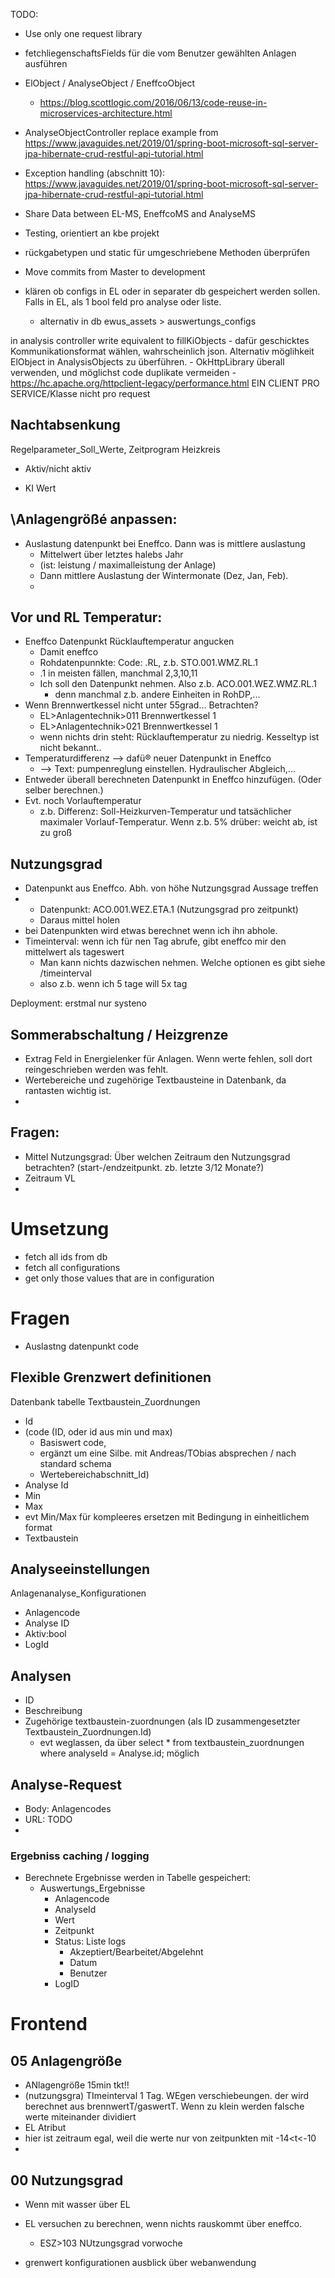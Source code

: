 TODO: 
- Use only one request library
- fetchliegenschaftsFields für die vom Benutzer gewählten Anlagen ausführen
- ElObject / AnalyseObject / EneffcoObject 
    - https://blog.scottlogic.com/2016/06/13/code-reuse-in-microservices-architecture.html
- AnalyseObjectController replace example from https://www.javaguides.net/2019/01/spring-boot-microsoft-sql-server-jpa-hibernate-crud-restful-api-tutorial.html
- Exception handling (abschnitt 10): https://www.javaguides.net/2019/01/spring-boot-microsoft-sql-server-jpa-hibernate-crud-restful-api-tutorial.html  
- Share Data between EL-MS, EneffcoMS and AnalyseMS

- Testing, orientiert an kbe projekt
- rückgabetypen und static für umgeschriebene Methoden überprüfen
- Move commits from Master to development


- klären ob configs in EL oder in separater db gespeichert werden sollen. Falls in EL, als 1 bool feld pro analyse oder liste.
  - alternativ in db  ewus_assets > auswertungs_configs


in analysis controller write equivalent to fillKiObjects
    - dafür geschicktes Kommunikationsformat wählen, wahrscheinlich json. Alternativ möglihkeit ElObject in AnalysisObjects zu überführen.
    - OkHttpLibrary überall verwenden, und möglichst code duplikate vermeiden 
      - https://hc.apache.org/httpclient-legacy/performance.html  EIN CLIENT PRO SERVICE/Klasse nicht pro request


## Nachtabsenkung
Regelparameter_Soll_Werte, Zeitprogram Heizkreis
- Aktiv/nicht aktiv

- KI Wert 

## \Anlagengrößé anpassen:
- Auslastung datenpunkt bei Eneffco. Dann was is mittlere auslastung
  - Mittelwert über letztes halebs Jahr
  - (ist: leistung / maximalleistung der Anlage)
  - Dann mittlere Auslastung der Wintermonate (Dez, Jan, Feb). 
  - 


## Vor und RL Temperatur:
- Eneffco Datenpunkt Rücklauftemperatur angucken
  - Damit eneffco
  - Rohdatenpunnkte: Code: .RL, z.b. STO.001.WMZ.RL.1
  - .1 in meisten fällen, manchmal 2,3,10,11
  - Ich soll den Datenpunkt nehmen. Also z.b. ACO.001.WEZ.WMZ.RL.1
    - denn manchmal z.b. andere Einheiten in RohDP,...  
- Wenn Brennwertkessel nicht unter 55grad... Betrachten?
  - EL>Anlagentechnik>011 Brennwertkessel 1
  - EL>Anlagentechnik>021 Brennwertkessel 1
  - wenn nichts drin steht: Rücklauftemperatur zu niedrig. Kesseltyp ist nicht bekannt..
- Temperaturdifferenz --> dafü® neuer Datenpunkt in Eneffco
  - --> Text: pumpenreglung einstellen. Hydraulischer Abgleich,...
- Entweder überall berechneten Datenpunkt in Eneffco hinzufügen. (Oder selber berechnen.)
- Evt. noch Vorlauftemperatur
  - z.b. Differenz: Soll-Heizkurven-Temperatur und tatsächlicher maximaler Vorlauf-Temperatur. Wenn z.b. 5% drüber: weicht ab, ist zu groß

## Nutzungsgrad
- Datenpunkt aus Eneffco. Abh. von höhe Nutzungsgrad Aussage treffen
- - Datenpunkt: ACO.001.WEZ.ETA.1 (Nutzungsgrad pro zeitpunkt)
  - Daraus mittel holen
- bei Datenpunkten wird etwas berechnet wenn ich ihn abhole. 
- Timeinterval: wenn ich für nen Tag abrufe, gibt eneffco mir den mittelwert als tageswert
  - Man kann nichts dazwischen nehmen. Welche optionen es gibt siehe /timeinterval
  - also z.b. wenn ich 5 tage will 5x tag


Deployment: erstmal nur systeno

## Sommerabschaltung / Heizgrenze


- Extrag Feld in Energielenker für Anlagen. Wenn werte fehlen, soll dort reingeschrieben werden was fehlt. 
- Wertebereiche und zugehörige Textbausteine in Datenbank, da rantasten wichtig ist.  
-
## Fragen:
- Mittel Nutzungsgrad: Über welchen Zeitraum den Nutzungsgrad betrachten? (start-/endzeitpunkt. zb. letzte 3/12 Monate?)
- Zeitraum VL
- 



# Umsetzung

- fetch all ids from db
- fetch all configurations
- get only those values that are in configuration




# Fragen
- Auslastng datenpunkt code



## Flexible Grenzwert definitionen
Datenbank tabelle Textbaustein_Zuordnungen
  - Id
  - (code (ID, oder id aus min und max)
    - Basiswert code,
    - ergänzt um eine Silbe. mit Andreas/TObias absprechen / nach standard schema
    - Wertebereichabschnitt_Id)
  - Analyse Id
  - Min
  - Max
  - evt Min/Max für kompleeres ersetzen mit Bedingung in einheitlichem format
  - Textbaustein

## Analyseeinstellungen
Anlagenanalyse_Konfigurationen
- Anlagencode
- Analyse ID
- Aktiv:bool
- LogId

## Analysen
- ID
- Beschreibung
- Zugehörige textbaustein-zuordnungen (als ID zusammengesetzter Textbaustein_Zuordnungen.Id) 
  - evt weglassen, da über select * from textbaustein_zuordnungen where analyseId = Analyse.id; möglich

## Analyse-Request
- Body: Anlagencodes
- URL: TODO
- 
### Ergebniss caching / logging
- Berechnete Ergebnisse werden in Tabelle gespeichert:
  - Auswertungs_Ergebnisse
    - Anlagencode
    - AnalyseId
    - Wert
    - Zeitpunkt
    - Status: Liste logs
      - Akzeptiert/Bearbeitet/Abgelehnt
      - Datum
      - Benutzer
    - LogID


# Frontend 


## 05 Anlagengröße
- ANlagengröße 15min tkt!!
- (nutzungsgra) TImeinterval 1 Tag. WEgen verschiebeungen. der wird berechnet aus brennwertT/gaswertT. Wenn zu klein werden falsche werte miteinander dividiert
- EL Atribut  
- hier ist zeitraum egal, weil die werte nur von zeitpunkten mit -14<t<-10
- 
## 00 Nutzungsgrad
- Wenn mit wasser über EL
- EL versuchen zu berechnen, wenn nichts rauskommt über eneffco.
  - ESZ>103 NUtzungsgrad vorwoche

- grenwert konfigurationen ausblick über webanwendung